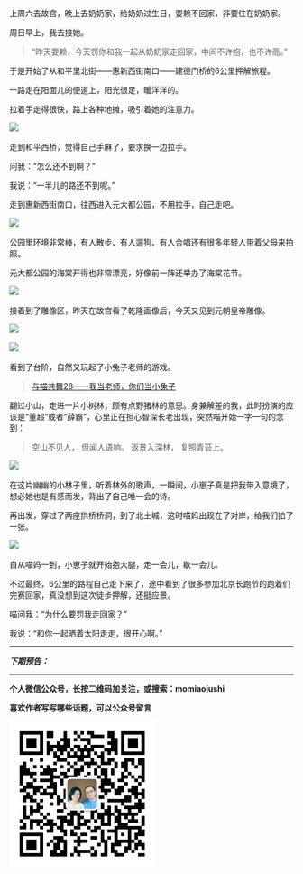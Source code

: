 上周六去故宫，晚上去奶奶家，给奶奶过生日，耍赖不回家，非要住在奶奶家。

周日早上，我去接她。

>“昨天耍赖，今天罚你和我一起从奶奶家走回家，中间不许抱，也不许高。”

于是开始了从和平里北街——惠新西街南口——建德门桥的6公里押解旅程。

一路走在阳面儿的便道上，阳光很足，暖洋洋的。

拉着手走得很快，路上各种地摊，吸引着她的注意力。

![](http://upload-images.jianshu.io/upload_images/51001-b02ac2b123be3004.JPG)

走到和平西桥，觉得自己手麻了，要求换一边拉手。

问我：“怎么还不到啊？”

我说：“一半儿的路还不到呢。”

走到惠新西街南口，往西进入元大都公园，不用拉手，自己走吧。

![](http://upload-images.jianshu.io/upload_images/51001-30b0e52092c1f8d9.JPG)

公园里环境非常棒，有人散步、有人遛狗、有人合唱还有很多年轻人带着父母来拍照。

元大都公园的海棠开得也非常漂亮，好像前一阵还举办了海棠花节。

![](http://upload-images.jianshu.io/upload_images/51001-a6bc729fb805a5f2.JPG)

接着到了雕像区，昨天在故宫看了乾隆画像后，今天又见到元朝皇帝雕像。

![](http://upload-images.jianshu.io/upload_images/51001-e3c1111dfac5c7a7.JPG)

![](http://upload-images.jianshu.io/upload_images/51001-35f1bb73efa2726a.JPG)

看到了台阶，自然又玩起了小兔子老师的游戏。

>[与喵共舞28——我当老师，你们当小兔子](http://mp.weixin.qq.com/s?__biz=MzA4NzEzMjMzNw==&mid=402997165&idx=1&sn=e6c01d0ad37c89cbadb7e1762080b918#rd)

翻过小山，走进一片小树林，颇有点野猪林的意思。身兼解差的我，此时扮演的应该是“董超”或者“薛霸”，心里正在担心智深长老出现，突然喵开始一字一句的念到：

>空山不见人，
>但闻人语响。
>返景入深林，
>复照青苔上。

![](http://upload-images.jianshu.io/upload_images/51001-911c5b1a47706fc3.JPG)

在这片幽幽的小林子里，听着林外的歌声，一瞬间，小崽子真是把我带入意境了，想必她也是有感而发，背出了自己唯一会的诗。

再出发，穿过了两座拱桥桥洞，到了北土城，这时喵妈出现在了对岸，给我们拍了一张。

![](http://upload-images.jianshu.io/upload_images/51001-4abb1570b15073b1.JPG)

自从喵妈一到，小崽子就开始抱大腿，走一会儿，歇一会儿。

不过最终，6公里的路程自己走下来了，途中看到了很多参加北京长跑节的跑着们完赛回家，真没想到这次徒步押解，还挺应景。

喵问我：“为什么要罚我走回家？”

我说：“和你一起晒着太阳走走，很开心啊。”




***

***下期预告：***

***


**个人微信公众号，长按二维码加关注，或搜索：momiaojushi**

**喜欢作者写写哪些话题，可以公众号留言**

![](https://github.com/jiluofu/jiluofu.github.com/raw/master/momiaojushi/static/qrcode.JPG)
